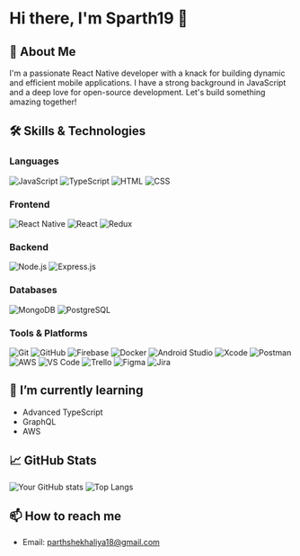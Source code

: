 # Hi there, I'm Sparth19 👋

## 🚀 About Me
I'm a passionate React Native developer with a knack for building dynamic and efficient mobile applications. I have a strong background in JavaScript and a deep love for open-source development. Let's build something amazing together!

## 🛠️ Skills & Technologies

### Languages
<p>
  <img src="https://img.shields.io/badge/-JavaScript-black?style=flat-square&logo=javascript" alt="JavaScript"/>
  <img src="https://img.shields.io/badge/-TypeScript-007ACC?style=flat-square&logo=typescript" alt="TypeScript"/>
  <img src="https://img.shields.io/badge/-HTML-E34F26?style=flat-square&logo=html5&logoColor=white" alt="HTML"/>
  <img src="https://img.shields.io/badge/-CSS-1572B6?style=flat-square&logo=css3&logoColor=white" alt="CSS"/>
</p>

### Frontend
<p>
  <img src="https://img.shields.io/badge/-React%20Native-20232A?style=flat-square&logo=react" alt="React Native"/>
  <img src="https://img.shields.io/badge/-React-20232A?style=flat-square&logo=react" alt="React"/>
  <img src="https://img.shields.io/badge/-Redux-764ABC?style=flat-square&logo=redux" alt="Redux"/>
</p>

### Backend
<p>
  <img src="https://img.shields.io/badge/-Node.js-43853D?style=flat-square&logo=Node.js&logoColor=white" alt="Node.js"/>
  <img src="https://img.shields.io/badge/-Express.js-000000?style=flat-square&logo=express&logoColor=white" alt="Express.js"/>
</p>

### Databases
<p>
  <img src="https://img.shields.io/badge/-MongoDB-4DB33D?style=flat-square&logo=mongodb&logoColor=white" alt="MongoDB"/>
  <img src="https://img.shields.io/badge/-PostgreSQL-336791?style=flat-square&logo=postgresql&logoColor=white" alt="PostgreSQL"/>
</p>

### Tools & Platforms
<p>
  <img src="https://img.shields.io/badge/-Git-F05032?style=flat-square&logo=git&logoColor=white" alt="Git"/>
  <img src="https://img.shields.io/badge/-GitHub-181717?style=flat-square&logo=github" alt="GitHub"/>
  <img src="https://img.shields.io/badge/-Firebase-FFCA28?style=flat-square&logo=firebase&logoColor=black" alt="Firebase"/>
  <img src="https://img.shields.io/badge/-Docker-2496ED?style=flat-square&logo=docker&logoColor=white" alt="Docker"/>
  <img src="https://img.shields.io/badge/-Android%20Studio-3DDC84?style=flat-square&logo=android-studio&logoColor=white" alt="Android Studio"/>
  <img src="https://img.shields.io/badge/-Xcode-1575F9?style=flat-square&logo=xcode&logoColor=white" alt="Xcode"/>
  <img src="https://img.shields.io/badge/Postman-FF6C37?style=flat-square&logo=postman&logoColor=white" alt="Postman"/>
  <img src="https://img.shields.io/badge/-AWS-232F3E?style=flat-square&logo=amazon-aws" alt="AWS"/>
  <img src="https://img.shields.io/badge/-VS%20Code-007ACC?style=flat-square&logo=visual-studio-code" alt="VS Code"/>
  <img src="https://img.shields.io/badge/-Trello-0079BF?style=flat-square&logo=trello&logoColor=white" alt="Trello"/>
  <img src="https://img.shields.io/badge/-Figma-F24E1E?style=flat-square&logo=figma&logoColor=white" alt="Figma"/>
  <img src="https://img.shields.io/badge/-Jira-0052CC?style=flat-square&logo=jira&logoColor=white" alt="Jira"/>
</p>

## 🌱 I’m currently learning
- Advanced TypeScript
- GraphQL
- AWS

## 📈 GitHub Stats
<p>
  <img src="https://github-readme-stats.vercel.app/api?username=sparth19&show_icons=true&hide_border=true" alt="Your GitHub stats"/>
  <img src="https://github-readme-stats.vercel.app/api/top-langs/?username=sparth19&layout=compact&hide_border=true" alt="Top Langs"/>
</p>

## 📫 How to reach me
- Email: [parthshekhaliya18@gmail.com](mailto:parthshekhaliya18@gmail.com)
